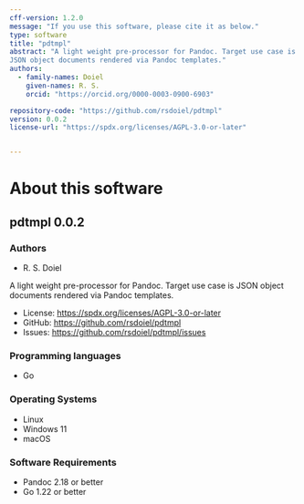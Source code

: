 ```yaml
---
cff-version: 1.2.0
message: "If you use this software, please cite it as below."
type: software
title: "pdtmpl"
abstract: "A light weight pre-processor for Pandoc. Target use case is
JSON object documents rendered via Pandoc templates."
authors:
  - family-names: Doiel
    given-names: R. S.
    orcid: "https://orcid.org/0000-0003-0900-6903"

repository-code: "https://github.com/rsdoiel/pdtmpl"
version: 0.0.2
license-url: "https://spdx.org/licenses/AGPL-3.0-or-later"


---
```


About this software
===================

## pdtmpl 0.0.2

### Authors

- R. S. Doiel



A light weight pre-processor for Pandoc. Target use case is JSON object
documents rendered via Pandoc templates.

- License: <https://spdx.org/licenses/AGPL-3.0-or-later>
- GitHub: <https://github.com/rsdoiel/pdtmpl>
- Issues: <https://github.com/rsdoiel/pdtmpl/issues>


### Programming languages

- Go

### Operating Systems

- Linux
- Windows 11
- macOS

### Software Requirements

- Pandoc 2.18 or better
- Go 1.22 or better
